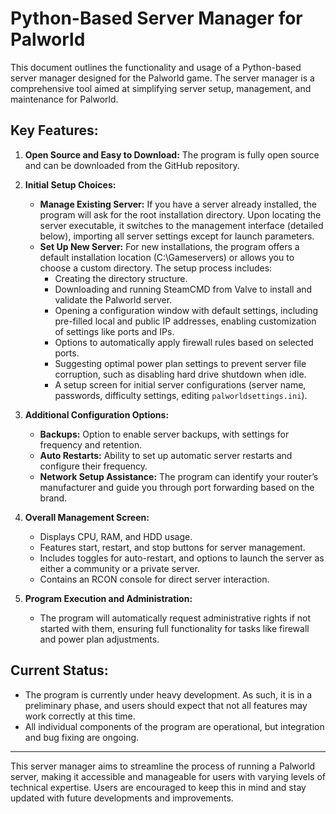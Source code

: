 # Python-Based Server Manager for Palworld

<!-- Brief introduction -->
This document outlines the functionality and usage of a Python-based server manager designed for the Palworld game. The server manager is a comprehensive tool aimed at simplifying server setup, management, and maintenance for Palworld.

## Key Features:

<!-- List of major features -->
1. **Open Source and Easy to Download:** The program is fully open source and can be downloaded from the GitHub repository.

2. **Initial Setup Choices:**
   <!-- Options for initial setup -->
   - **Manage Existing Server:** If you have a server already installed, the program will ask for the root installation directory. Upon locating the server executable, it switches to the management interface (detailed below), importing all server settings except for launch parameters.
   - **Set Up New Server:** For new installations, the program offers a default installation location (C:\Gameservers) or allows you to choose a custom directory. The setup process includes:
     - Creating the directory structure.
     - Downloading and running SteamCMD from Valve to install and validate the Palworld server.
     - Opening a configuration window with default settings, including pre-filled local and public IP addresses, enabling customization of settings like ports and IPs.
     - Options to automatically apply firewall rules based on selected ports.
     - Suggesting optimal power plan settings to prevent server file corruption, such as disabling hard drive shutdown when idle.
     - A setup screen for initial server configurations (server name, passwords, difficulty settings, editing `palworldsettings.ini`).

3. **Additional Configuration Options:**
   <!-- Additional configuration details -->
   - **Backups:** Option to enable server backups, with settings for frequency and retention.
   - **Auto Restarts:** Ability to set up automatic server restarts and configure their frequency.
   - **Network Setup Assistance:** The program can identify your router’s manufacturer and guide you through port forwarding based on the brand.

4. **Overall Management Screen:**
   <!-- Description of the management screen -->
   - Displays CPU, RAM, and HDD usage.
   - Features start, restart, and stop buttons for server management.
   - Includes toggles for auto-restart, and options to launch the server as either a community or a private server.
   - Contains an RCON console for direct server interaction.

5. **Program Execution and Administration:**
   <!-- Information on program execution -->
   - The program will automatically request administrative rights if not started with them, ensuring full functionality for tasks like firewall and power plan adjustments.

## Current Status:

<!-- Update on the current development status -->
- The program is currently under heavy development. As such, it is in a preliminary phase, and users should expect that not all features may work correctly at this time.
- All individual components of the program are operational, but integration and bug fixing are ongoing.

---

<!-- Conclusion and future outlook -->
This server manager aims to streamline the process of running a Palworld server, making it accessible and manageable for users with varying levels of technical expertise. Users are encouraged to keep this in mind and stay updated with future developments and improvements.
